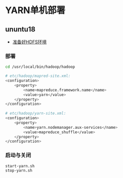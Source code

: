 # YARN单机部署

## ununtu18

* [准备好HDFS环境](01-hdfs-installer-stand-alone.md)

### 部署

```bash
cd /usr/local/bin/hadoop/hadoop

# etc/hadoop/mapred-site.xml:
<configuration>
    <property>
        <name>mapreduce.framework.name</name>
        <value>yarn</value>
    </property>
</configuration>
​
# etc/hadoop/yarn-site.xml:
<configuration>
    <property>
        <name>yarn.nodemanager.aux-services</name>
        <value>mapreduce_shuffle</value>
    </property>
</configuration>
```

### 启动与关闭

```bash
start-yarn.sh
stop-yarn.sh
```
